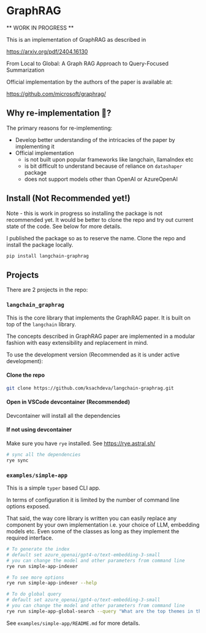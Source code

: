 # GraphRAG

** WORK IN PROGRESS **

This is an implementation of GraphRAG as described in 

https://arxiv.org/pdf/2404.16130

From Local to Global: A Graph RAG Approach to Query-Focused Summarization

Official implementation by the authors of the paper is available at:

https://github.com/microsoft/graphrag/

## Why re-implementation 🤔?

The primary reasons for re-implementing:

* Develop better understanding of the intricacies of the paper by implementing it
* Official implementation
    - is not built upon popular frameworks like langchain, llamaIndex etc
    - is bit difficult to understand because of reliance on `datashaper` package
    - does not support models other than OpenAI or AzureOpenAI

## Install (Not Recommended yet!)

Note - this is work in progress so installing the package is not recommended yet.
It would be better to clone the repo and try out current state of the code. 
See below for more details.

I published the package so as to reserve the name. Clone the repo and install the package locally.

```bash
pip install langchain-graphrag
```

## Projects 

There are 2 projects in the repo:

### `langchain_graphrag` 

This is the core library that implements the GraphRAG paper. It is built on top of the `langchain` library.

The concepts described in GraphRAG paper are implemented in a modular fashion with easy extensibility and replacement in mind. 

To use the development version (Recommended as it is under active development):

#### Clone the repo

```bash
git clone https://github.com/ksachdeva/langchain-graphrag.git
```
#### Open in VSCode devcontainer (Recommended)

Devcontainer will install all the dependencies

#### If not using devcontainer

Make sure you have `rye` installed. See https://rye.astral.sh/

```bash
# sync all the dependencies
rye sync
```

### `examples/simple-app`

This is a simple `typer` based CLI app.

In terms of configuration it is limited by the number of command line options exposed.

That said, the way core library is written you can easily replace any component by
your own implementation i.e. your choice of LLM, embedding models etc. Even some of
the classes as long as they implement the required interface.

```bash
# To generate the index
# default set azure_openai/gpt4-o/text-embedding-3-small
# you can change the model and other parameters from command line 
rye run simple-app-indexer 
```

```bash
# To see more options
rye run simple-app-indexer --help
```

```bash
# To do global query
# default set azure_openai/gpt4-o/text-embedding-3-small
# you can change the model and other parameters from command line 
rye run simple-app-global-search --query "What are the top themes in this story?"
```

See `examples/simple-app/README.md` for more details.